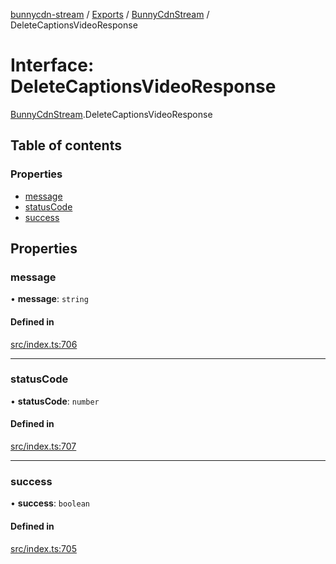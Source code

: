 [bunnycdn-stream](../README.md) / [Exports](../modules.md) / [BunnyCdnStream](../modules/BunnyCdnStream.md) / DeleteCaptionsVideoResponse

# Interface: DeleteCaptionsVideoResponse

[BunnyCdnStream](../modules/BunnyCdnStream.md).DeleteCaptionsVideoResponse

## Table of contents

### Properties

- [message](BunnyCdnStream.DeleteCaptionsVideoResponse.md#message)
- [statusCode](BunnyCdnStream.DeleteCaptionsVideoResponse.md#statuscode)
- [success](BunnyCdnStream.DeleteCaptionsVideoResponse.md#success)

## Properties

### message

• **message**: `string`

#### Defined in

[src/index.ts:706](https://github.com/dan-online/bunnycdn-stream/blob/2d76aff/src/index.ts#L706)

___

### statusCode

• **statusCode**: `number`

#### Defined in

[src/index.ts:707](https://github.com/dan-online/bunnycdn-stream/blob/2d76aff/src/index.ts#L707)

___

### success

• **success**: `boolean`

#### Defined in

[src/index.ts:705](https://github.com/dan-online/bunnycdn-stream/blob/2d76aff/src/index.ts#L705)
